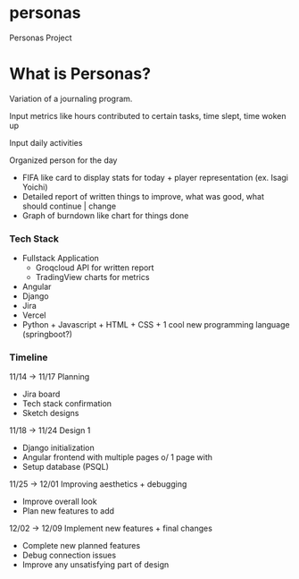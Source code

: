 # personas
Personas Project

# What is Personas?

Variation of a journaling program.

Input metrics like hours contributed to certain tasks, time slept, time woken up

Input daily activities

Organized person for the day

- FIFA like card to display stats for today + player representation (ex. Isagi Yoichi)
- Detailed report of written things to improve, what was good, what should continue | change
- Graph of burndown like chart for things done

### Tech Stack

- Fullstack Application
    - Groqcloud API for written report
    - TradingView charts for metrics
- Angular
- Django
- Jira
- Vercel
- Python + Javascript + HTML + CSS + 1 cool new programming language (springboot?)

### Timeline

11/14 → 11/17 Planning

- Jira board
- Tech stack confirmation
- Sketch designs

11/18 → 11/24 Design 1

- Django initialization
- Angular frontend with multiple pages o/ 1 page with
- Setup database (PSQL)

11/25 → 12/01 Improving aesthetics + debugging

- Improve overall look
- Plan new features to add

12/02 → 12/09 Implement new features + final changes

- Complete new planned features
- Debug connection issues
- Improve any unsatisfying part of design

